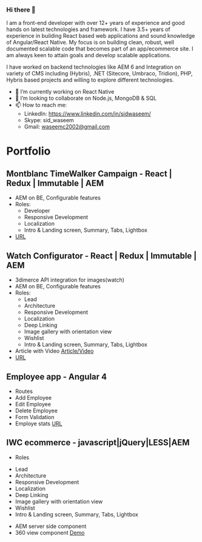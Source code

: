 ### Hi there 👋

I am a front-end developer with over 12+ years of experience and good hands on latest technologies and framework. I have 3.5+ years of experience in building React based web applications and sound knowledge of Angular/React Native. My focus is on building clean, robust, well documented scalable code that becomes part of an app/ecommerce site. I am always keen to attain goals and develop scalable applications.

I have worked on backend technologies like AEM 6 and Integration on variety of CMS including (Hybris), .NET (Sitecore, Umbraco, Tridion), PHP, Hybris based projects and willing to explore different technologies.

- 🔭 I’m currently working on React Native
- 👯 I’m looking to collaborate on Node.js, MongoDB & SQL
- 📫 How to reach me: 
  - LinkedIn: https://www.linkedin.com/in/sidwaseem/
  - Skype: sid_waseem
  - Gmail: waseemc2002@gmail.com
  
# Portfolio

## Montblanc TimeWalker Campaign - React | Redux | Immutable | AEM
* AEM on BE, Configurable features
* Roles:
  - Developer
  - Responsive Development
  - Localization
  - Intro & Landing screen, Summary, Tabs, Lightbox
* [URL](https://www.montblanc.com/content/campaigns/montblanc/2017-08-14-v1-mtb-timewalker-prod/)


## Watch Configurator - React | Redux | Immutable | AEM
* 3dimerce API integration for images(watch)
* AEM on BE, Configurable features
* Roles:
  - Lead
  - Architecture
  - Responsive Development
  - Localization
  - Deep Linking
  - Image gallery with orientation view
  - Wishlist
  - Intro & Landing screen, Summary, Tabs, Lightbox
* Article with Video [Article/Video](https://www.iwc.com/us/en/articles/journal/a-legend-of-your-own-making.html)
* [URL](https://watchconfigurator.netlify.app/)
  
## Employee app - Angular 4
  * Routes
  * Add Employee
  * Edit Employee
  * Delete Employee
  * Form Validation
  * Employe stats
  [URL](https://focused-galileo-bc5a30.netlify.app/)
  
 ## IWC ecommerce - javascript|jQuery|LESS|AEM
 * Roles
  - Lead
  - Architecture
  - Responsive Development
  - Localization
  - Deep Linking
  - Image gallery with orientation view
  - Wishlist
  - Intro & Landing screen, Summary, Tabs, Lightbox
  * AEM server side component
  * 360 view component [Demo](https://www.iwc.com/en/watch-collections/da-vinci/iw458312-da-vinci-automatic-36.html)


<!--
**sidwaseem/sidwaseem** is a ✨ _special_ ✨ repository because its `README.md` (this file) appears on your GitHub profile.

Here are some ideas to get you started:

- 🔭 I’m currently working on ...
- 🌱 I’m currently learning ...
- 👯 I’m looking to collaborate on ...
- 🤔 I’m looking for help with ...
- 💬 Ask me about ...
- 📫 How to reach me: ...
- 😄 Pronouns: ...
- ⚡ Fun fact: ...
-->
